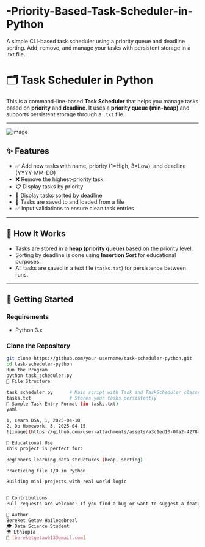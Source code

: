 # -Priority-Based-Task-Scheduler-in-Python
A simple CLI-based task scheduler using a priority queue and deadline sorting. Add, remove, and manage your tasks with persistent storage in a .txt file.
# 🗂️ Task Scheduler in Python

This is a command-line-based **Task Scheduler** that helps you manage tasks based on **priority** and **deadline**. It uses a **priority queue (min-heap)** and supports persistent storage through a `.txt` file.

---

![image](https://github.com/user-attachments/assets/50436b77-6dd1-4b4e-8471-05b56eb2a1ad)


## ✨ Features

- ✅ Add new tasks with name, priority (1=High, 3=Low), and deadline (YYYY-MM-DD)
- ❌ Remove the highest-priority task
- 📋 Display tasks by priority
- 📅 Display tasks sorted by deadline
- 💾 Tasks are saved to and loaded from a file
- ✅ Input validations to ensure clean task entries

---

## 🔧 How It Works

- Tasks are stored in a **heap (priority queue)** based on the priority level.
- Sorting by deadline is done using **Insertion Sort** for educational purposes.
- All tasks are saved in a text file (`tasks.txt`) for persistence between runs.

---

## 🚀 Getting Started

### Requirements
- Python 3.x

### Clone the Repository

```bash
git clone https://github.com/your-username/task-scheduler-python.git
cd task-scheduler-python
Run the Program
python task_scheduler.py
📁 File Structure

task_scheduler.py      # Main script with Task and TaskScheduler classes
tasks.txt              # Stores your tasks persistently
📌 Sample Task Entry Format (in tasks.txt)
yaml

1, Learn DSA, 1, 2025-04-10
2, Do Homework, 3, 2025-04-15
![image](https://github.com/user-attachments/assets/a3c1ed10-0fa2-4278-ad97-b2f3c63a74ad)

🧠 Educational Use
This project is perfect for:

Beginners learning data structures (heap, sorting)

Practicing file I/O in Python

Building mini-projects with real-world logic


🙌 Contributions
Pull requests are welcome! If you find a bug or want to suggest a feature, feel free to open an issue.

👤 Author
Bereket Getaw Hailegebreal
🎓 Data Science Student
🌍 Ethiopia
📧 [bereketgetaw613@gmail.com]
